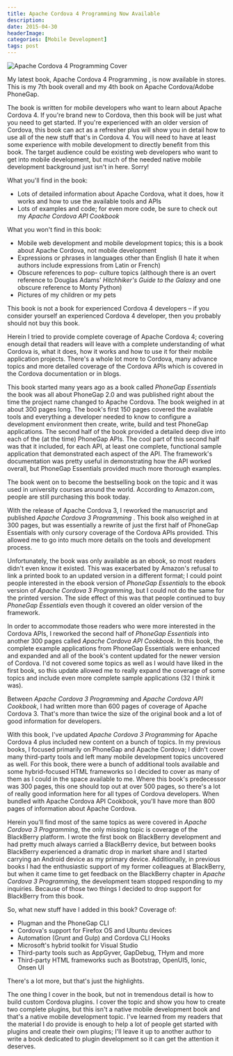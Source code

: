 ```yaml
---
title: Apache Cordova 4 Programming Now Available
description: 
date: 2015-04-30
headerImage: 
categories: [Mobile Development]
tags: post
---
```


![Apache Cordova 4 Programming Cover](/images/covers/ac4p-160.png)

My latest book, Apache Cordova 4 Programming , is now available in stores. This is my 7th book overall and my 4th book on Apache Cordova/Adobe PhoneGap.

The book is written for mobile developers who want to learn about Apache Cordova 4. If you're brand new to Cordova, then this book will be just what you need to get started. If you're experienced with an older version of Cordova, this book can act as a refresher plus will show you in detail how to use all of the new stuff that's in Cordova 4. You will need to have at least some experience with mobile development to directly benefit from this book. The target audience could be existing web developers who want to get into mobile development, but much of the needed native mobile development background just isn't in here. Sorry!

What you'll find in the book:

* Lots of detailed information about Apache Cordova, what it does, how it works and how to use the available tools and APIs
* Lots of examples and code; for even more code, be sure to check out my *Apache Cordova API Cookbook*

What you won't find in this book:

* Mobile web development and mobile development topics; this is a book about Apache Cordova, not mobile development
* Expressions or phrases in languages other than English (I hate it when authors include expressions from Latin or French)
* Obscure references to pop- culture topics (although there is an overt reference to Douglas Adams' *Hitchhiker's Guide to the Galaxy* and one obscure reference to Monty Python)
* Pictures of my children or my pets

This book is not a book for experienced Cordova 4 developers – if you consider yourself an experienced Cordova 4 developer, then you probably should not buy this book.

Herein I tried to provide complete coverage of Apache Cordova 4; covering enough detail that readers will leave with a complete understanding of what Cordova is, what it does, how it works and how to use it for their mobile application projects. There's a whole lot more to Cordova, many advance topics and more detailed coverage of the Cordova APIs which is covered in the Cordova documentation or in blogs.

This book started many years ago as a book called *PhoneGap Essentials* the book was all about PhoneGap 2.0 and was published right about the time the project name changed to Apache Cordova. The book weighed in at about 300 pages long. The book's first 150 pages covered the available tools and everything a developer needed to know to configure a development environment then create, write, build and test PhoneGap applications. The second half of the book provided a detailed deep dive into each of the (at the time) PhoneGap APIs. The cool part of this second half was that it included, for each API, at least one complete, functional sample application that demonstrated each aspect of the API. The framework's documentation was pretty useful in demonstrating how the API worked overall, but PhoneGap Essentials provided much more thorough examples.

The book went on to become the bestselling book on the topic and it was used in university courses around the world. According to Amazon.com, people are still purchasing this book today.

With the release of Apache Cordova 3, I reworked the manuscript and published *Apache Cordova 3 Programming* . This book also weighed in at 300 pages, but was essentially a rewrite of just the first half of PhoneGap Essentials with only cursory coverage of the Cordova APIs provided. This allowed me to go into much more details on the tools and development process.

Unfortunately, the book was only available as an ebook, so most readers didn't even know it existed. This was exacerbated by Amazon's refusal to link a printed book to an updated version in a different format; I could point people interested in the ebook version of *PhoneGap Essentials* to the ebook version of *Apache Cordova 3 Programming*, but I could not do the same for the printed version. The side effect of this was that people continued to buy *PhoneGap Essentials* even though it covered an older version of the framework.

In order to accommodate those readers who were more interested in the Cordova APIs, I reworked the second half of *PhoneGap Essentials* into another 300 pages called *Apache Cordova API Cookbook*. In this book, the complete example applications from PhoneGap Essentials were enhanced and expanded and all of the book's content updated for the newer version of Cordova. I'd not covered some topics as well as I would have liked in the first book, so this update allowed me to really expand the coverage of some topics and include even more complete sample applications (32 I think it was).

Between *Apache Cordova 3 Programming* and *Apache Cordova API Cookbook*, I had written more than 600 pages of coverage of Apache Cordova 3. That's more than twice the size of the original book and a lot of good information for developers.

With this book, I've updated *Apache Cordova 3 Programming* for Apache Cordova 4 plus included new content on a bunch of topics. In my previous books, I focused primarily on PhoneGap and Apache Cordova; I didn't cover many third-party tools and left many mobile development topics uncovered as well. For this book, there were a bunch of additional tools available and some hybrid-focused HTML frameworks so I decided to cover as many of them as I could in the space available to me. Where this book's predecessor was 300 pages, this one should top out at over 500 pages, so there's a lot of really good information here for all types of Cordova developers. When bundled with Apache Cordova API Cookbook, you'll have more than 800 pages of information about Apache Cordova.

Herein you'll find most of the same topics as were covered in *Apache Cordova 3 Programming*, the only missing topic is coverage of the BlackBerry platform. I wrote the first book on BlackBerry development and had pretty much always carried a BlackBerry device, but between books BlackBerry experienced a dramatic drop in market share and I started carrying an Android device as my primary device. Additionally, in previous books I had the enthusiastic support of my former colleagues at BlackBerry, but when it came time to get feedback on the BlackBerry chapter in *Apache Cordova 3 Programming*, the development team stopped responding to my inquiries. Because of those two things I decided to drop support for BlackBerry from this book.

So, what new stuff have I added in this book? Coverage of:

* Plugman and the PhoneGap CLI
* Cordova's support for Firefox OS and Ubuntu devices
* Automation (Grunt and Gulp) and Cordova CLI Hooks
* Microsoft's hybrid toolkit for Visual Studio
* Third-party tools such as AppGyver, GapDebug, THym and more
* Third-party HTML frameworks such as Bootstrap, OpenUI5, Ionic, Onsen UI

There's a lot more, but that's just the highlights.

The one thing I cover in the book, but not in tremendous detail is how to build custom Cordova plugins. I cover the topic and show you how to create two complete plugins, but this isn't a native mobile development book and that's a native mobile development topic. I've learned from my readers that the material I do provide is enough to help a lot of people get started with plugins and create their own plugins; I'll leave it up to another author to write a book dedicated to plugin development so it can get the attention it deserves.